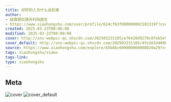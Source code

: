 ```yaml
---
title: 好好的人为什么会肛瘘
author:
- 结直肠肛肠外科陆医生
- https://www.xiaohongshu.com/user/profile/624cf63f000000002102319f?xsec_token=undefined
created: 2025-03-23T00:00:00
modified: 2025-03-23T00:00:00
cover: http://sns-webpic-qc.xhscdn.com/202503231105/e76420d9270c0feb5e9236784522887e/110/0/01e5b8bc6306507d0010000000018d599fec72_0.jpg!nc_n_webp_prv_1
cover_default: http://sns-webpic-qc.xhscdn.com/202503231105/4fe163d489b4788ac874a3fac8bb2ad5/110/0/01e5b8bc6306507d0010000000018d599fec72_0.jpg!nc_n_webp_mw_1
source: https://www.xiaohongshu.com/explore/65b8bc690000000008020a29?xsec_token=ABJnzt8t1DDLOSV-xynk65BMaaRlQpnYaY04sQwCh3gLE=
tags: xiaohongshu/video
tags-link:
type: xiaohongshu
---
```


## Meta

![cover](http://sns-webpic-qc.xhscdn.com/202503231105/e76420d9270c0feb5e9236784522887e/110/0/01e5b8bc6306507d0010000000018d599fec72_0.jpg!nc_n_webp_prv_1)
![cover_default](http://sns-webpic-qc.xhscdn.com/202503231105/4fe163d489b4788ac874a3fac8bb2ad5/110/0/01e5b8bc6306507d0010000000018d599fec72_0.jpg!nc_n_webp_mw_1)
